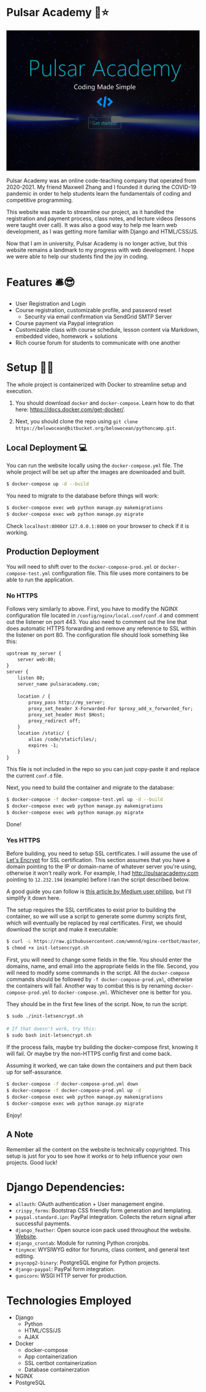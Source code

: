 # Pulsar Academy 🚀⭐

![Pulsar Academy Thumbnail](pulsaracademy.png)

Pulsar Academy was an online code-teaching company that operated from 2020-2021. My friend Maxwell Zhang and I founded it during the COVID-19 pandemic in order to help students learn the fundamentals of coding and competitive programming. 

This website was made to streamline our project, as it handled the registration and payment process, class notes, and lecture videos (lessons were taught over call). It was also a good way to help me learn web development, as I was getting more familiar with Django and HTML/CSS/JS.

Now that I am in university, Pulsar Academy is no longer active, but this website remains a landmark to my progress with web development. I hope we were able to help our students find the joy in coding.

# Features 🛎😎
- User Registration and Login 
- Course registration, customizable profile, and password reset
    - Security via email confirmation via SendGrid SMTP Server
- Course payment via Paypal integration
- Customizable class with course schedule, lesson content via Markdown, embedded video, homework + solutions
- Rich course forum for students to communicate with one another

# Setup 🧑‍🍳

The whole project is containerized with Docker to streamline setup and execution.

1. You should download `docker` and `docker-compose`. Learn how to do that here: https://docs.docker.com/get-docker/.

2. Next, you should clone the repo using `git clone https://belowocean@bitbucket.org/belowocean/pythoncamp.git`.

## Local Deployment 💻

You can run the website locally using the `docker-compose.yml` file. The whole project will be set up after the images are downloaded and built.

```bash
$ docker-compose up -d --build
```

You need to migrate to the database before things will work:

```bash
$ docker-compose exec web python manage.py makemigrations
$ docker-compose exec web python manage.py migrate
```

Check `localhost:8000`or `127.0.0.1:8000` on your browser to check if it is working. 

## Production Deployment

You will need to shift over to the `docker-compose-prod.yml` or `docker-compose-test.yml` configuration file. This file uses more containers to be able to run the application.

### No HTTPS

Follows very similarly to above. First, you have to modify the NGINX configuration file located in `/config/nginx/local.conf/conf.d` and comment out the listener on port 443. You also need to comment out the line that does  automatic HTTPS forwarding and remove any reference to SSL within the listener on port 80. The configuration file should look something like this:

```nginx
upstream my_server {
    server web:80;
}
server {
    listen 80;
    server_name pulsaracademy.com;

    location / {
        proxy_pass http://my_server;
        proxy_set_header X-Forwarded-For $proxy_add_x_forwarded_for;
        proxy_set_header Host $Host;
        proxy_redirect off;
    }
    location /static/ {
        alias /code/staticfiles/;
        expires -1;
    }
}
```

This file is not included in the repo so you can just copy-paste it and replace the current `conf.d` file.

Next, you need to build the container and migrate to the database:

```bash
$ docker-compose -f docker-compose-test.yml up -d --build
$ docker-compose exec web python manage.py makemigrations
$ docker-compose exec web python manage.py migrate
```

Done!

### Yes HTTPS

Before building, you need to setup SSL certificates. I will assume the use of [Let's Encrypt](https://letsencrypt.org/) for SSL certification. This section assumes that you have a domain pointing to the IP or domain-name of whatever server you're using, otherwise it won't really work. For example, I had http://pulsaracademy.com pointing to `12.232.194` (example) before I ran the script described below.

A good guide you can follow is [this article by Medium user philipp](https://pentacent.medium.com/nginx-and-lets-encrypt-with-docker-in-less-than-5-minutes-b4b8a60d3a71), but I'll simplify it down here. 

The setup requires the SSL certificates to exist prior to building the container, so we will use a script to generate some dummy scripts first, which will eventually be replaced by real certificates. First, we should download the script and make it executable:

```bash
$ curl -L https://raw.githubusercontent.com/wmnnd/nginx-certbot/master/init-letsencrypt.sh > init-letsencrypt.sh
$ chmod +x init-letsencrypt.sh
```

First, you will need to change some fields in the file. You should enter the domains, name, and email into the appropriate fields in the file. Second, you will need to modify some commands in the script. All the `docker-compose` commands should be followed by `-f docker-compose-prod.yml`, otherwise the containers will fail. Another way to combat this is by renaming `docker-compose-prod.yml` to `docker-compose.yml`. Whichever one is better for you.

They should be in the first few lines of the script. Now, to run the script:

```bash
$ sudo ./init-letsencrypt.sh

# If that doesn't work, try this:
$ sudo bash init-letsencrypt.sh
```

If the process fails, maybe try building the docker-compose first, knowing it will fail. Or maybe try the non-HTTPS config first and come back. 

Assuming it worked, we can take down the containers and put them back up for self-assurance.

```bash
$ docker-compose -f docker-compose-prod.yml down
$ docker-compose -f docker-compose-prod.yml up -d
$ docker-compose exec web python manage.py makemigrations
$ docker-compose exec web python manage.py migrate
```

Enjoy! 

## A Note

Remember all the content on the website is technically copyrighted. This setup is just for you to see how it works or to help influence your own projects. Good luck!

# Django Dependencies:
- `allauth`: OAuth authentication + User management engine.
- `crispy_forms`: Bootstrap CSS friendly form generation and templating.
- `paypal.standard.ipn`: PayPal integration. Collects the return signal after successful payments. 
- `django_feather`: Open source icon pack used throughout the website. [Website](https://feathericons.com/).
- `django_crontab`: Module for running Python cronjobs.
- `tinymce`: WYSIWYG editor for forums, class content, and general text editing. 
- `psycopg2-binary`: PostgreSQL engine for Python projects.
- `django-paypal`: PayPal form integration.
- `gunicorn`: WSGI HTTP server for production.

# Technologies Employed
- Django
  - Python
  - HTML/CSS/JS
  - AJAX
- Docker
  - docker-compose
  - App containerization
  - SSL certbot containerization
  - Database containerzation
- NGINX
- PostgreSQL

